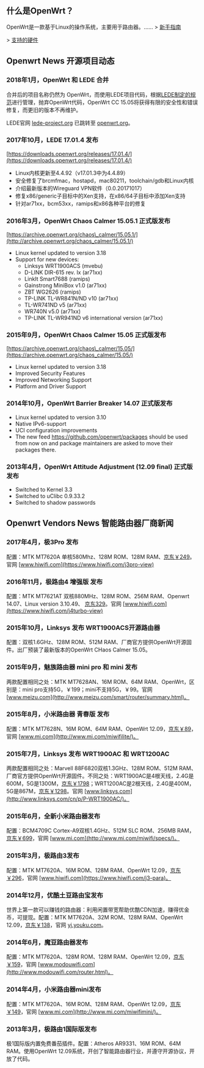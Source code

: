 ## 什么是OpenWrt？

OpenWrt是一款基于Linux的操作系统，主要用于路由器。…… \> [新手指南](/docs/beginners-guide/)

\> [支持的硬件](/docs/supported-devices/)

## Openwrt News 开源项目动态

### 2018年1月，OpenWrt 和 LEDE 合并

合并后的项目名称仍然为 OpenWrt，而使用LEDE项目代码，根据[LEDE制定的规范](https://openwrt.org/rules)进行管理，抛弃OpenWrt代码，OpenWrt CC 15.05将获得有限的安全性和错误修复，而更旧的版本不再维护。

LEDE官网 [lede-project.org](https://lede-project.org/) 已跳转至 [openwrt.org](https://openwrt.org/)。

### 2017年10月，LEDE 17.01.4 发布

[https://downloads.openwrt.org/releases/17.01.4/](https://downloads.openwrt.org/releases/17.01.4/)

 * Linux内核更新至4.4.92（v17.01.3中为4.4.89）
 * 安全修复了brcmfmac，hostapd，mac80211，toolchain/gdb和Linux内核
 * 介绍最新版本的Wireguard VPN软件（0.0.20171017）
 * 修复x86/generic子目标中的Xen支持，在x86/64子目标中添加Xen支持
 * 针对ar71xx，bcm53xx，ramips和x86各种平台的修复

### 2016年3月，OpenWrt Chaos Calmer 15.05.1 正式版发布

[https://archive.openwrt.org/chaos\_calmer/15.05.1/](http://archive.openwrt.org/chaos_calmer/15.05.1/)

 * Linux kernel updated to version 3.18
 * Support for new devices:
    - Linksys WRT1900ACS (mvebu)
    - D-LINK DIR-615 rev. Ix (ar71xx)
    - LinkIt Smart7688 (ramips)
    - Gainstrong MiniBox v1.0 (ar71xx)
    - ZBT WG2626 (ramips)
    - TP-LINK TL-WR841N/ND v10 (ar71xx)
    - TL-WR741ND v5 (ar71xx)
    - WR740N v5.0 (ar71xx)
    - TP-LINK TL-WR941ND v6 international version (ar71xx)

### 2015年9月，OpenWrt Chaos Calmer 15.05 正式版发布

[https://archive.openwrt.org/chaos\_calmer/15.05/](https://archive.openwrt.org/chaos_calmer/15.05/)

 * Linux kernel updated to version 3.18
 * Improved Security Features
 * Improved Networking Support
 * Platform and Driver Support

### 2014年10月，OpenWrt Barrier Breaker 14.07 正式版发布

 * Linux kernel updated to version 3.10
 * Native IPv6-support
 * UCI configuration improvements
 * The new feed https://github.com/openwrt/packages should be used from now on and package maintainers are asked to move their packages there.

### 2013年4月，OpenWrt Attitude Adjustment (12.09 final) 正式版发布

 * Switched to Kernel 3.3
 * Switched to uClibc 0.9.33.2
 * Switched to shadow passwords

## Openwrt Vendors News 智能路由器厂商新闻

### 2017年4月，极3Pro 发布

配置：MTK MT7620A 单核580Mhz、128M ROM、128M RAM、[京东￥249](https://union-click.jd.com/jdc?e=0&p=AyIOZRprFwoUB1ESUyVGTV8LRGtMR1dGFxBFC1pXUwkEAEAdQFkJBVkdBBIDXBNETEdOWmVbAWZpT3EGTDkdAUJXVVMOEmp2Ux5NVxlsEQZVHUcUBQ4HUwpbEgkQBl4aXSUAEwRUH1ocARs3VRtaFQYiN1Uaa0NsEgZUGloUAxoGUitcHAERBV0aWBAyEgJdHVwcCxEGUx9eFTIVNwZGC0dYRlEDK2slMg%3D%3D&t=W1dCFFlQCxxKQgFHRE5XDVULR0UXChQHURJTCltXWwg%3D)。官网 [www.hiwifi.com](https://www.hiwifi.com/j3pro-view)

### 2016年11月，极路由4 增强版 发布

配置：MTK MT7621AT 双核880MHz、128M ROM、256M RAM、Openwrt 14.07、Linux version 3.10.49、 [京东329](https://union-click.jd.com/jdc?e=0&p=AyIOZRprFwYWAlcYXyVGTV8LRGtMR1dGFxBFC1pXUwkEAEAdQFkJBVkRBhcFVh9ETEdOWmViLUgLFHgOHD5RWk98VkQDS1oaQktrVxlsEQZVHUcUBQ4HUwpbEgkRBV4aXiUAEwRUH1ocARs3VRtaFQYiN1Uaa0NsEgZUGloUAxoGUitcHAERBV0aWBAyEgJdHVwcBBQOUBJfEDIVNwZGC0dYRlEDK2slMg%3D%3D&t=W1dCFFlQCxxKQgFHRE5XDVULR0UXBhYCVxhfCltXWwg%3D)。官网 [www.hiwifi.com](https://www.hiwifi.com/j4turbo-view)

### 2015年10月，Linksys 发布 WRT1900ACS开源路由器

配置：双核1.6GHz、128M ROM、512M RAM、厂商官方提供OpenWrt开源固件。出厂预装了最新版本的OpenWrt CHaos Calmer 15.05。

### 2015年9月，魅族路由器 mini pro 和 mini 发布

两款配置相同之处：MTK MT7628AN、16M ROM、64M RAM、OpenWrt，区别是：mini pro支持5G，￥199；mini不支持5G，￥99。官网 [www.meizu.com](http://www.meizu.com/smart/router/summary.html)。

### 2015年8月，小米路由器 青春版 发布

配置：MTK MT7628N、16M ROM、64M RAM、OpenWrt 12.09，[京东￥89](http://union.click.jd.com/jdc?e=&p=AyIBZRprFQsWBFIZUyVGTV8LRGtMR1dGXgVFTUdGW0pADgpQTFtLG1IRARUFXQQCUF5PNyJTXXQEaG4KeCIPWEtEFgEMVEsbGSUXVyUAEwRUH1ocARs3VRtaFQYiNzRpa15sEzdlG14QARYCVxteHAETBGUc&t=W1dCFBBFC1pXUwkEAEAdQFkJBVscBhEAVxNETEdOWg%3D%3D)，官网 [www.mi.com](http://www.mi.com/miwifilite/)。

### 2015年7月，Linksys 发布 WRT1900AC 和 WRT1200AC

两款配置相同之处：Marvell 88F6820双核1.3GHz、128M ROM、512M RAM、厂商官方提供OpenWrt开源固件。不同之处：WRT1900AC是4根天线，2.4G是600M，5G是1300M，[京东￥1798](http://union.click.jd.com/jdc?e=&p=AyIBZRprFDJWWA1FBCVbV0IUEEULWldTCQQAQB1AWQkFWxMAEABUGURMR05aZXBdUmoIRktmOA8FQHocBQ5gSRMFVXtXGTIQBlYaXxQLEQ5lG1sUAhY3ZXopJTIiB1AZXRUCFwNcHFwWCw%3D%3D&t=W1dCFBBFC1pXUwkEAEAdQFkJBVsTABAAVBlETEdOWg%3D%3D)；WRT1200AC是2根天线，2.4G是400M，5G是867M，[京东￥1298](http://union.click.jd.com/jdc?e=&p=AyIBZRprFDJWWA1FBCVbV0IUEEULWldTCQQAQB1AWQkFWxMAEANdH0RMR05aZU0HfWcMdFFSOUlCRgcoASIPGGpmCF1XGTIQBlYaXxQLEQ5lG1sUAhY3ZXopJTIiB1AZXRUCFwBWGlMXBA%3D%3D&t=W1dCFBBFC1pXUwkEAEAdQFkJBVsTABADXR9ETEdOWg%3D%3D)。官网 [www.linksys.com](http://www.linksys.com/cn/p/P-WRT1900AC/)。

### 2015年6月，全新小米路由器发布

配置：BCM4709C Cortex-A9双核1.4GHz、512M SLC ROM、256MB RAM，[京东￥699](http://union.click.jd.com/jdc?e=&p=AyIBZRprFDJWWA1FBCVbV0IUEEULWldTCQQAQB1AWQkFWxIEEwZdE0RMR05aZWYCfGkRZj5lORJKaXRQfyUXRVZyJmtXGTIQBlYaXxQLEQ5lG1sUAhY3ZXopJTI%3D&t=W1dCFBBFC1pXUwkEAEAdQFkJBVsSBBMGXRNETEdOWg%3D%3D)，官网 [www.mi.com](http://www.mi.com/miwifi/specs/)。

### 2015年3月，极路由3发布

配置：MTK MT7620A、16M ROM、128M RAM、OpenWrt 12.09，[京东￥296](http://union.click.jd.com/jdc?e=&p=AyIBZRprFDJWWA1FBCVbV0IUEEULWldTCQQAQB1AWQkFWxcLFQFUHERMR05aZX0HRUBFeCFNORVgdn1VWylJYGcDKV1XGTIQBlYaXxQLEQ5lG1sUAhY3ZXopJTI%3D&t=W1dCFBBFC1pXUwkEAEAdQFkJBVsXCxUBVBxETEdOWg%3D%3D)，官网 [www.hiwifi.com](https://www.hiwifi.com/j3-para)。

### 2014年12月，优酷土豆路由宝发布

世界上第一款可以赚钱的路由器：利用闲置带宽帮助优酷CDN加速，赚得优金币，可提现。配置：MTK MT7620A、32M ROM、128M RAM、OpenWrt 12.09，[京东￥138](http://union.click.jd.com/jdc?e=&p=AyIBZRprFDJWWA1FBCVbV0IUEEULWldTCQQAQB1AWQkFWxcHFgNVGkRMR05aZVAEYkNKTxZ%2BO0lgbAA9aylzWXR8JmtXGTIQBlYaXxQLEQ5lG1sUAhY3ZXopJTI%3D&t=W1dCFBBFC1pXUwkEAEAdQFkJBVsXBxYDVRpETEdOWg%3D%3D)，官网 [yj.youku.com](http://yj.youku.com/ott/lyb)。

### 2014年6月，魔豆路由器发布

配置：MTK MT7620A、128M ROM、128M RAM、OpenWrt 12.09，[京东￥159](http://union.click.jd.com/jdc?e=&p=AyIBZRprFDJWWA1FBCVbV0IUEEULWldTCQQAQB1AWQkFWxAAEwVTEkRMR05aZXIzFGlscBYbPnRCa0IMXwdOfUV%2FE3tXGTIQBlYaXxQLEQ5lG1sUAhY3ZXopJTI%3D&t=W1dCFBBFC1pXUwkEAEAdQFkJBVsQABMFUxJETEdOWg%3D%3D)，官网 [www.modouwifi.com](http://www.modouwifi.com/router.html)。

### 2014年4月，小米路由器mini发布

配置：MTK MT7620A、16M ROM、128M RAM、OpenWrt 12.09，[京东￥149](http://union.click.jd.com/jdc?e=&p=AyIBZRprFDJWWA1FBCVbV0IUEEULWldTCQQAQB1AWQkFWxYEGgdTG0RMR05aZU4fbHtiTj1gOXF4VHU3TjlhC3BRA2tXGTIQBlYaXxQLEQ5lG1sUAhY3ZXopJTI%3D&t=W1dCFBBFC1pXUwkEAEAdQFkJBVsWBBoHUxtETEdOWg%3D%3D)，官网 [www.mi.com](http://www.mi.com/miwifimini/)。

### 2013年3月，极路由1国际版发布

极1国际版内置免费番茄插件。配置：Atheros AR9331、16M ROM、64M RAM。使用OpenWrt 12.09系统，开创了智能路由器行业，并遵守开源协议，开放了代码。
